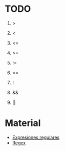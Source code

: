 # TODO 

1. <p>></p>
2. <p><</p>
3. <p><=</p>
4. <p>>=</p>
5. <p>!=</p>
6. <p>==</p>
7. <p>!</p>
8. <p>&&</p>
9. <p>||</p>

# Material
<ul>
    <li>
        <a href="https://baulderasec.wordpress.com/programando-2/programando-con-javascript/introduccion-a-la-programacion/expresiones-regulares/">Expresiones regulares</a>
    </li>
    <li>
        <a href="https://regex101.com">Regex</a>
    </li>
</ul>